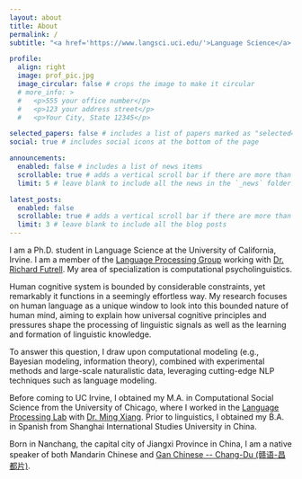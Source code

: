 ```yaml
---
layout: about
title: About
permalink: /
subtitle: "<a href='https://www.langsci.uci.edu/'>Language Science</a> Ph.D. Student at UC Irvine <br> Email: weijie.xu@uci.edu"

profile:
  align: right
  image: prof_pic.jpg
  image_circular: false # crops the image to make it circular
  # more_info: >
  #   <p>555 your office number</p>
  #   <p>123 your address street</p>
  #   <p>Your City, State 12345</p>

selected_papers: false # includes a list of papers marked as "selected={true}"
social: true # includes social icons at the bottom of the page

announcements:
  enabled: false # includes a list of news items
  scrollable: true # adds a vertical scroll bar if there are more than 3 news items
  limit: 5 # leave blank to include all the news in the `_news` folder

latest_posts:
  enabled: false
  scrollable: true # adds a vertical scroll bar if there are more than 3 new posts items
  limit: 3 # leave blank to include all the blog posts
---
```


I am a Ph.D. student in Language Science at the University of California, Irvine. I am a member of the [Language Processing Group](https://langprocgroup.github.io/) working with [Dr. Richard Futrell](https://www.socsci.uci.edu/~rfutrell/). My area of specialization is computational psycholinguistics. 

Human cognitive system is bounded by considerable constraints, yet remarkably it functions in a seemingly effortless way. My research focuses on human language as a unique window to look into this bounded nature of human mind, aiming to explain how universal cognitive principles and pressures shape the processing of linguistic signals as well as the learning and formation of linguistic knowledge.

To answer this question, I draw upon computational modeling (e.g., Bayesian modeling, information theory), combined with experimental methods and large-scale naturalistic data, leveraging cutting-edge NLP techniques such as language modeling. 

Before coming to UC Irvine, I obtained my M.A. in Computational Social Science from the University of Chicago, where I worked in the [Language Processing Lab](https://lucian.uchicago.edu/blogs/lpl/) with [Dr. Ming Xiang](https://lucian.uchicago.edu/blogs/mingxiang/). Prior to linguistics, I obtained my B.A. in Spanish from Shanghai International Studies University in China.

Born in Nanchang, the capital city of Jiangxi Province in China, I am a native speaker of both Mandarin Chinese and [Gan Chinese -- Chang-Du (赣语-昌都片)](https://en.wikipedia.org/wiki/Chang-Du_Gan).
